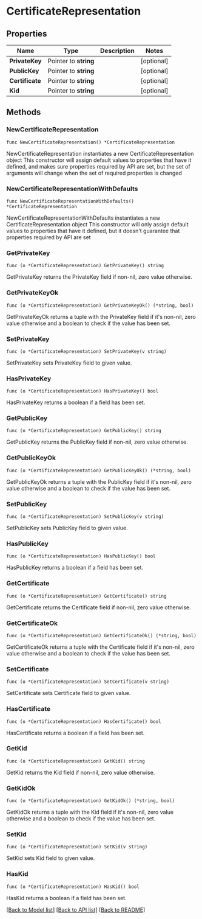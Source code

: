 # CertificateRepresentation

## Properties

Name | Type | Description | Notes
------------ | ------------- | ------------- | -------------
**PrivateKey** | Pointer to **string** |  | [optional] 
**PublicKey** | Pointer to **string** |  | [optional] 
**Certificate** | Pointer to **string** |  | [optional] 
**Kid** | Pointer to **string** |  | [optional] 

## Methods

### NewCertificateRepresentation

`func NewCertificateRepresentation() *CertificateRepresentation`

NewCertificateRepresentation instantiates a new CertificateRepresentation object
This constructor will assign default values to properties that have it defined,
and makes sure properties required by API are set, but the set of arguments
will change when the set of required properties is changed

### NewCertificateRepresentationWithDefaults

`func NewCertificateRepresentationWithDefaults() *CertificateRepresentation`

NewCertificateRepresentationWithDefaults instantiates a new CertificateRepresentation object
This constructor will only assign default values to properties that have it defined,
but it doesn't guarantee that properties required by API are set

### GetPrivateKey

`func (o *CertificateRepresentation) GetPrivateKey() string`

GetPrivateKey returns the PrivateKey field if non-nil, zero value otherwise.

### GetPrivateKeyOk

`func (o *CertificateRepresentation) GetPrivateKeyOk() (*string, bool)`

GetPrivateKeyOk returns a tuple with the PrivateKey field if it's non-nil, zero value otherwise
and a boolean to check if the value has been set.

### SetPrivateKey

`func (o *CertificateRepresentation) SetPrivateKey(v string)`

SetPrivateKey sets PrivateKey field to given value.

### HasPrivateKey

`func (o *CertificateRepresentation) HasPrivateKey() bool`

HasPrivateKey returns a boolean if a field has been set.

### GetPublicKey

`func (o *CertificateRepresentation) GetPublicKey() string`

GetPublicKey returns the PublicKey field if non-nil, zero value otherwise.

### GetPublicKeyOk

`func (o *CertificateRepresentation) GetPublicKeyOk() (*string, bool)`

GetPublicKeyOk returns a tuple with the PublicKey field if it's non-nil, zero value otherwise
and a boolean to check if the value has been set.

### SetPublicKey

`func (o *CertificateRepresentation) SetPublicKey(v string)`

SetPublicKey sets PublicKey field to given value.

### HasPublicKey

`func (o *CertificateRepresentation) HasPublicKey() bool`

HasPublicKey returns a boolean if a field has been set.

### GetCertificate

`func (o *CertificateRepresentation) GetCertificate() string`

GetCertificate returns the Certificate field if non-nil, zero value otherwise.

### GetCertificateOk

`func (o *CertificateRepresentation) GetCertificateOk() (*string, bool)`

GetCertificateOk returns a tuple with the Certificate field if it's non-nil, zero value otherwise
and a boolean to check if the value has been set.

### SetCertificate

`func (o *CertificateRepresentation) SetCertificate(v string)`

SetCertificate sets Certificate field to given value.

### HasCertificate

`func (o *CertificateRepresentation) HasCertificate() bool`

HasCertificate returns a boolean if a field has been set.

### GetKid

`func (o *CertificateRepresentation) GetKid() string`

GetKid returns the Kid field if non-nil, zero value otherwise.

### GetKidOk

`func (o *CertificateRepresentation) GetKidOk() (*string, bool)`

GetKidOk returns a tuple with the Kid field if it's non-nil, zero value otherwise
and a boolean to check if the value has been set.

### SetKid

`func (o *CertificateRepresentation) SetKid(v string)`

SetKid sets Kid field to given value.

### HasKid

`func (o *CertificateRepresentation) HasKid() bool`

HasKid returns a boolean if a field has been set.


[[Back to Model list]](../README.md#documentation-for-models) [[Back to API list]](../README.md#documentation-for-api-endpoints) [[Back to README]](../README.md)


